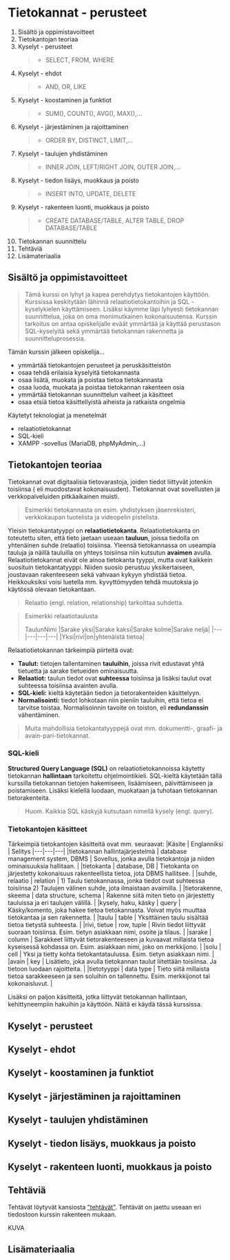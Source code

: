 # Tietokannat - perusteet
1. Sisältö ja oppimistavoitteet
2. Tietokantojan teoriaa
3. Kyselyt - perusteet
   >- SELECT, FROM, WHERE
5. Kyselyt - ehdot
   >- AND, OR, LIKE
6. Kyselyt - koostaminen ja funktiot
   >- SUM(), COUNT(), AVG(), MAX(),... 
7. Kyselyt - järjestäminen ja rajoittaminen
   >- ORDER BY, DISTINCT, LIMIT,...
8. Kyselyt - taulujen yhdistäminen
   >- INNER JOIN, LEFT/RIGHT JOIN, OUTER JOIN,...
9. Kyselyt - tiedon lisäys, muokkaus ja poisto
   >- INSERT INTO, UPDATE, DELETE
10. Kyselyt - rakenteen luonti, muokkaus ja poisto
    >- CREATE DATABASE/TABLE, ALTER TABLE, DROP DATABASE/TABLE
12. Tietokannan suunnittelu
13. Tehtäviä
14. Lisämateriaalia

## Sisältö ja oppimistavoitteet

>Tämä kurssi on lyhyt ja kapea perehdytys tietokantojen käyttöön. Kurssissa keskitytään lähinnä relaatiotietokantoihin ja SQL -kyselykielen käyttämiseen.
>Lisäksi käymme läpi lyhyesti tietokannan suunnittelua, joka on oma monimutkainen kokonaisuutensa.
>Kurssin tarkoitus on antaa opiskelijalle eväät ymmärtää ja käyttää perustason SQL-kyselyitä sekä ymmärtää tietokannan rakennetta ja suunnitteluprosessia.

Tämän kurssin jälkeen opiskelija...
- ymmärtää tietokantojen perusteet ja peruskäsitteistön
- osaa tehdä erilaisia kyselyitä tietokannasta
- osaa lisätä, muokata ja poistaa tietoa tietokannasta
- osaa luoda, muokata ja poistaa tietokannan rakenteen osia
- ymmärtää tietokannan suunnittelun vaiheet ja käsitteet
- osaa etsiä tietoa käsittellyistä aiheista ja ratkaista ongelmia

Käytetyt teknologiat ja menetelmät
- relaatiotietokannat
- SQL-kieli
- XAMPP -sovellus (MariaDB, phpMyAdmin,...)

## Tietokantojen teoriaa

Tietokannat ovat digitaalisia tietovarastoja, joiden tiedot liittyvät jotenkin toisiinsa ( eli muodostavat kokonaisuuden). 
Tietokannat ovat sovellusten ja verkkopalveluiden pitkäaikainen muisti.

> Esimerkki tietokannasta on esim. yhdistyksen jäsenrekisteri, verkkokaupan tuotelista ja videopelin pistelista.

Yleisin tietokantatyyppi on **relaatiotietokanta**. 
Relaatiotietokanta on toteutettu siten, että tieto jaetaan useaan **tauluun**, joissa tiedolla on yhtenäinen suhde (relaatio) toisiinsa. Yleensä tietokannassa on useampia tauluja ja näillä tauluilla on yhteys toisiinsa niin kutsutun **avaimen** avulla. Relaatiotietokannat eivät ole ainoa tietokanta tyyppi, mutta ovat kaikkein suosituin tietokantatyyppi. Niiden suosio perustuu yksikertaiseen, joustavaan rakenteeseen sekä vahvaan kykyyn yhdistää tietoa. Heikkouksiksi voisi luetella mm. kyvyttömyyden tehdä muutoksia jo käytössä olevaan tietokantaan.

> Relaatio (engl. relation, relationship) tarkoittaa suhdetta.

>Esimerkki relaatiotaulusta
>
>TaulunNimi
>|Sarake yksi|Sarake kaksi|Sarake kolme|Sarake neljä|
>|---|---|---|---|
>|Yksi|rivi|on|yhtenäistä tietoa|

Relaatiotietokannan tärkeimpiä piirteitä ovat:
- **Taulut:** tietojen tallentaminen **tauluihin**, joissa rivit edustavat yhtä tietuetta ja sarake tietueiden ominaisuutta.
- **Relaatiot:** taulun tiedot ovat **suhteessa** toisiinsa ja lisäksi taulut ovat suhteessa toisiinsa avainten avulla.
- **SQL-kieli:** kieltä käytetään tiedon ja tietorakenteiden käsittelyyn.
- **Normalisointi:** tiedot lohkotaan niin pieniin tauluihin, että tietoa ei tarvitse toistaa. Normalisoinnin tavoite on toiston, eli **redundanssin** vähentäminen.

> Muita mahdollisia tietokantatyyppejä ovat mm. dokumentti-, graafi- ja avain-pari-tietokannat.

### SQL-kieli

**Structured Query Language (SQL)** on relaatiotietokannoissa käytetty tietokannan **hallintaan** tarkoitettu ohjelmointikieli. SQL-kieltä käytetään tällä kurssilla tietokannan tietojen hakemiseen, lisäämiseen, päivittämiseen ja poistamiseen. Lisäksi kielellä luodaan, muokataan ja tuhotaan tietokannan tietorakenteita.

>Huom. Kaikkia SQL käskyjä kutsutaan nimellä kysely (engl. query). 

### Tietokantojen käsitteet

Tärkeimpiä tietokantojen käsitteitä ovat mm. seuraavat:
|Käsite | Englanniksi | Selitys
|---|---|---|
|tietokannan hallintajärjestelmä | database management system, DBMS | Sovellus, jonka avulla tietokantoja ja niiden ominaisuuksia hallitaan. |
|tietokanta | database, DB | Tietokanta on järjestetty kokonaisuus rakenteellista tietoa, jota DBMS hallitsee. |
|suhde, relaatio  | relation | 1) Taulu tietokannassa, jonka tiedot ovat suhteessa toisiinsa 2) Taulujen välinen suhde, jota ilmaistaan avaimilla. |
|tietorakenne, skeema  | data structure, schema | Rakenne siitä miten tieto on järjestetty tauluissa ja eri taulujen välillä. |
|kysely, haku, käsky  | query | Käsky/komento, joka hakee tietoa tietokannasta. Voivat myös muuttaa tietokantaa ja sen rakennetta. |
|taulu   | table | Yksittäinen taulu sisältää tietoa tietystä suhteesta. |
|rivi, tietue | row, tuple | Rivin tiedot liittyvät suoraan toisiinsa. Esim. tietyn asiakkaan nimi, osoite ja tilaus. |
|sarake  | column | Sarakkeet liittyvät tietorakenteeseen ja kuvaavat millaista tietoa kyseisessä kohdassa on. Esim. asiakkaan nimi, joko on merkkijono. |
|solu | cell | Yksi ja tietty kohta tietokantataulussa. Esim. tietyn asiakkaan nimi. |
|avain | key | Lisätieto, joka avulla tietokannan taulut liitettään toisiinsa. Ja tietoon luodaan rajoitteita. |
|tietotyyppi | data type | Tieto siitä millaista tietoa sarakkeeseen ja sen soluihin on tallennettu. Esim. merkkijonot tai kokonaisluvut. |

Lisäksi on paljon käsitteitä, jotka liittyvät tietokannan hallintaan, kehittyneempiin hakuihin ja käyttöön. Näitä ei käydä tässä kurssissa.

## Kyselyt - perusteet

## Kyselyt - ehdot

## Kyselyt - koostaminen ja funktiot

## Kyselyt - järjestäminen ja rajoittaminen

## Kyselyt - taulujen yhdistäminen

## Kyselyt - tiedon lisäys, muokkaus ja poisto

## Kyselyt - rakenteen luonti, muokkaus ja poisto

## Tehtäviä

Tehtävät löytyvät kansiosta ["tehtävät"](tehtävät/).
Tehtävät on jaettu useaan eri tiedostoon kurssin rakenteen mukaan.

KUVA

## Lisämateriaalia
